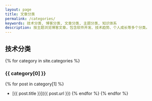 ```yaml
---
layout: page
title: 文章分类
permalink: /categories/
keywords: 技术分类, 博客分类, 文章分类, 主题分类, 知识体系
description: 按主题浏览博客文章，包含软件开发、技术趋势、个人成长等多个分类。
---
```


## 技术分类
{% for category in site.categories %}
### {{ category[0] }}
{% for post in category[1] %}
- [{{ post.title }}]({{ post.url }})
{% endfor %}
{% endfor %}
